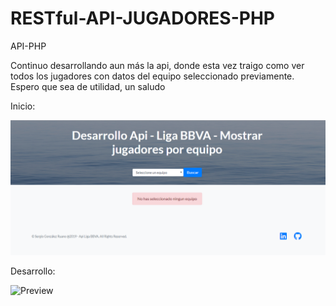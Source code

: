 # RESTful-API-JUGADORES-PHP
API-PHP

Continuo desarrollando aun más la api, donde esta vez traigo como ver todos los jugadores con datos del equipo seleccionado previamente.
Espero que sea de utilidad, un saludo


Inicio:

![Preview](https://raw.githubusercontent.com/sergio-gonzalez11/RESTful-API-JUGADORES-PHP/Demo/inicio.png)


Desarrollo:


![Preview](https://raw.githubusercontent.com/sergio-gonzalez11/RESTful-API-JUGADORES-PHP/demo/buscar.png)




